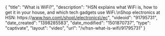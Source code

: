 {
    "title": "What is WiFi?",
    "description": "HSN explains what WiFi is, how to get it in your house, and which tech gadgets use WiFi.\nShop electronics at HSN: https:\/\/www.hsn.com\/shop\/electronics\/ec",
    "videoid": "91795731",
    "date_created": "1398285583",
    "date_modified": "1501870737",
    "type": "captivate",
    "layout": "video",
    "url": "\/v\/hsn-what-is-wifi\/91795731"
}